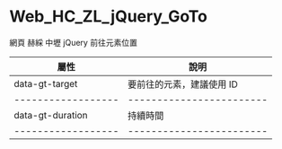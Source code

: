# Web_HC_ZL_jQuery_GoTo
網頁 赫綵 中壢 jQuery 前往元素位置

屬性              | 說明
------------------|------------------------
data-gt-target    |要前往的元素，建議使用 ID
------------------|------------------------
data-gt-duration  |持續時間
------------------|------------------------